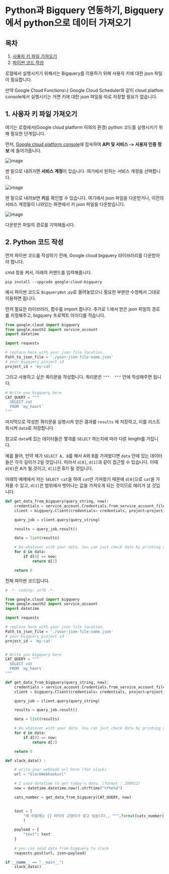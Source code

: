# Python과 Bigquery 연동하기, Bigquery에서 python으로 데이터 가져오기

## 목차

1. [사용자 키 파일 가져오기](#1-사용자-키-파일-가져오기)
2. [파이썬 코드 작성](#2-python-코드-작성)

로컬에서 실행시키기 위해서는 Bigquery를 이용하기 위해 사용자 키에 대한 json 파일이 필요합니다.

만약 Google Cloud Functions나 Google Cloud Scheduler와 같이 cloud platfom console에서 실행시키는 거면 키에 대한 json 파일을 따로 저장할 필요가 없습니다.

## 1. 사용자 키 파일 가져오기

여기는 로컬에서(Google cloud platform 이외의 환경) python 코드를 실행시키기 위해 필요한 단계입니다. 

먼저, [Google cloud platform console](https://console.cloud.google.com/)에 접속하여 **API 및 서비스 -> 사용자 인증 정보** 에 들어가줍니다.

![image](https://user-images.githubusercontent.com/41438361/94689282-a59e5a80-0369-11eb-843c-217faae330de.png)

맨 밑으로 내려가면 **서비스 계정**이 있습니다. 여기에서 원하는 서비스 계정을 선택합니다.

![image](https://user-images.githubusercontent.com/41438361/94689749-37a66300-036a-11eb-8286-227c0ef4698d.png)

맨 밑으로 내려보면 **키**를 확인할 수 있습니다. 여기에서 json 파일을 다운받거나, 이전의 서비스 계정들이 나와있는 화면에서 키 json 파일을 다운받습니다.

![image](https://user-images.githubusercontent.com/41438361/94690539-36296a80-036b-11eb-9265-c941b132e86b.png)

다운받은 파일의 경로를 기억해둡시다.

## 2. Python 코드 작성

먼저 파이썬 코드를 작성하기 전에, Google cloud bigquery 라이브러리를 다운받아야 합니다.

cmd 창을 켜서, 아래의 커맨드를 입력해줍니다.

```
pip install --upgrade google-cloud-bigquery
```

예시 파이썬 코드도 `BigqueryBot.py`로 올려놓았으니 필요한 부분만 수정해서 그대로 이용하면 됩니다.

먼저 필요한 라이브러리, 함수를 import 합니다. 추가로 1.에서 받은 json 파일의 경로를 지정해주고, bigquery 프로젝트 아이디를 적습니다.

```python
from google.cloud import bigquery
from google.oauth2 import service_account
import datetime

import requests

# replace here with your json file location.
Path_to_json_file = './your-json-file-name.json'
# your bigquery project id
project_id = 'my-cat'
```

그리고 사용하고 싶은 쿼리문을 작성합니다. 쿼리문은 `"""  """` 안에 작성해주면 됩니다.

```python
# Write you bigquery here
CAT_QUERY = """
  SELECT cat
  FROM `my_heart`
"""
```

마지막으로 작성한 쿼리문을 실행시켜 얻은 결과를 `results` 에 저장하고, 이를 리스트화시켜 `data`로 저장합니다.

참고로 `data`에 있는 데이터들은 몇개를 `SELECT` 하는지에 따라 다른 length를 가집니다.

예를 들어, 만약 제가 `SELECT A, B`를 해서 A와 B를 가져왔다면 `data` 안에 있는 데이터들은 각각 길이가 2일 것입니다. 따라서 `d[0]`, `d[1]`과 같이 접근할 수 있습니다. 이때 `d[0]`은 A가 될 것이고, `d[1]`은 B가 될 것입니다.

아래의 예제에서 저는 `SELECT cat`을 하여 `cat`만 가져왔기 때문에 `d[0]`으로 `cat`을 가져올 수 있고, `d[1]`은 범위에서 벗어나는 값을 가져오게 되는 것이므로 에러가 날 것입니다.

```python
def get_data_from_bigquery(query_string, now):
    credentials = service_account.Credentials.from_service_account_file(Path_to_json_file)
    client = bigquery.Client(credentials= credentials, project=project_id)

    query_job = client.query(query_string)

    results = query_job.result()

    data = list(results)

    # Do whatever with your data. You can just check data by printing data
    for d in data:
        if d[0] == now:
            return d[1]

    return 0
```

전체 파이썬 코드입니다. 

```python
# -*- coding: utf8 -*- 

from google.cloud import bigquery
from google.oauth2 import service_account
import datetime

import requests

# replace here with your json file location.
Path_to_json_file = './your-json-file-name.json'
# your bigquery project id
project_id = 'my-cat'


# Write you bigquery here
CAT_QUERY = """
  SELECT cat
  FROM `my_heart`
"""

def get_data_from_bigquery(query_string, now):
    credentials = service_account.Credentials.from_service_account_file(Path_to_json_file)
    client = bigquery.Client(credentials= credentials, project=project_id)

    query_job = client.query(query_string)

    results = query_job.result()

    data = list(results)

    # Do whatever with your data. You can just check data by printing data
    for d in data:
        if d[0] == now:
            return d[1]

    return 0

def slack_data() :

    # write your webhook url here (for slack)
    url = "SlackWebhookurl"

    # I used datetime to get today's data. (format : 200922)
    now = datetime.datetime.now().strftime("%Y%m%d")

    cats_number = get_data_from_bigquery(CAT_QUERY, now)

    
    text = (
        "제 마음에는 {} 마리의 고양이가 살고 있습니다,, ^^".format(cats_number)
        )

    payload = {
        "text": text
    }
    
    # you can send data from bigquery to slack
    requests.post(url, json=payload)

if __name__ == "__main__":
    slack_data()
```
